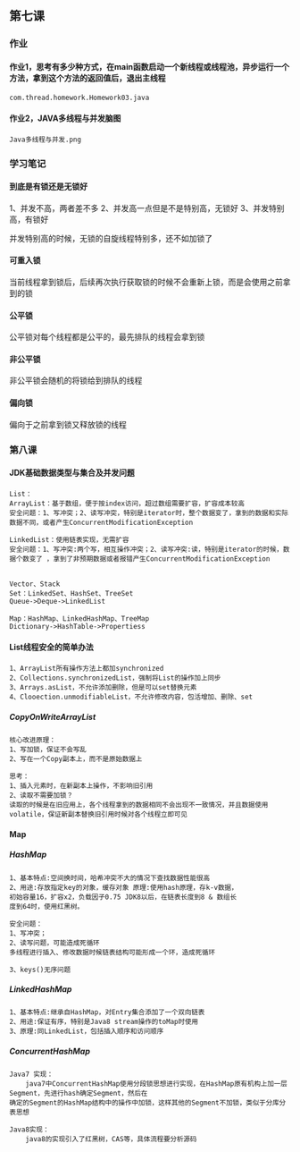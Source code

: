 
## 第七课

### 作业

#### 作业1，思考有多少种方式，在main函数启动一个新线程或线程池，异步运行一个方法，拿到这个方法的返回值后，退出主线程

```
com.thread.homework.Homework03.java
```

#### 作业2，JAVA多线程与并发脑图
```
Java多线程与并发.png
```

### 学习笔记

#### 到底是有锁还是无锁好

1、并发不高，两者差不多
2、并发高一点但是不是特别高，无锁好
3、并发特别高，有锁好

并发特别高的时候，无锁的自旋线程特别多，还不如加锁了

#### 可重入锁

当前线程拿到锁后，后续再次执行获取锁的时候不会重新上锁，而是会使用之前拿到的锁

#### 公平锁

公平锁对每个线程都是公平的，最先排队的线程会拿到锁

#### 非公平锁

非公平锁会随机的将锁给到排队的线程

#### 偏向锁

偏向于之前拿到锁又释放锁的线程

### 第八课

#### JDK基础数据类型与集合及并发问题
```
List：
ArrayList：基于数组，便于按index访问，超过数组需要扩容，扩容成本较高
安全问题：1、写冲突；2、读写冲突，特别是iterator时，整个数据变了，拿到的数据和实际数据不同，或者产生ConcurrentModificationException

LinkedList：使用链表实现，无需扩容
安全问题：1、写冲突:两个写，相互操作冲突；2、读写冲突:读，特别是iterator的时候，数据个数变了 ，拿到了非预期数据或者报错产生ConcurrentModificationException


Vector、Stack
Set：LinkedSet、HashSet、TreeSet
Queue->Deque->LinkedList

Map：HashMap、LinkedHashMap、TreeMap
Dictionary->HashTable->Propertiess
```
#### List线程安全的简单办法
```
1、ArrayList所有操作方法上都加synchronized
2、Collections.synchronizedList，强制将List的操作加上同步
3、Arrays.asList，不允许添加删除，但是可以set替换元素
4、Clooection.unmodifiableList，不允许修改内容，包活增加、删除、set
```
##### CopyOnWriteArrayList
```
核心改进原理：
1、写加锁，保证不会写乱
2、写在一个Copy副本上，而不是原始数据上

思考：
1、插入元素时，在新副本上操作，不影响旧引用
2、读取不需要加锁？
读取的时候是在旧应用上，各个线程拿到的数据相同不会出现不一致情况，并且数据使用volatile，保证新副本替换旧引用时候对各个线程立即可见
```
#### Map

##### HashMap
````
1、基本特点:空间换时间，哈希冲突不大的情况下查找数据性能很高
2、用途:存放指定key的对象，缓存对象 原理:使用hash原理，存k-v数据，
初始容量16，扩容x2，负载因子0.75 JDK8以后，在链表长度到8 & 数组长
度到64时，使用红黑树。

安全问题：
1、写冲突；
2、读写问题，可能造成死循环
多线程进行插入、修改数据时候链表结构可能形成一个环，造成死循环

3、keys()无序问题
````
##### LinkedHashMap
```
1、基本特点:继承自HashMap，对Entry集合添加了一个双向链表
2、用途:保证有序，特别是Java8 stream操作的toMap时使用 
3、原理:同LinkedList，包括插入顺序和访问顺序
```
##### ConcurrentHashMap
```
Java7 实现：
    java7中ConcurrentHashMap使用分段锁思想进行实现，在HashMap原有机构上加一层Segment，先进行hash确定Segment，然后在
确定的Segment的HashMap结构中的操作中加锁，这样其他的Segment不加锁，类似于分库分表思想

Java8实现：
    java8的实现引入了红黑树，CAS等，具体流程要分析源码
```

